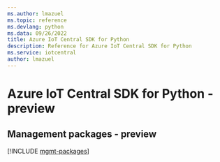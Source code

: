 ```yaml
---
ms.author: lmazuel
ms.topic: reference
ms.devlang: python
ms.data: 09/26/2022
title: Azure IoT Central SDK for Python
description: Reference for Azure IoT Central SDK for Python
ms.service: iotcentral
author: lmazuel
---
```

# Azure IoT Central SDK for Python - preview

## Management packages - preview
[!INCLUDE [mgmt-packages](iot-central-mgmt-index.md)]